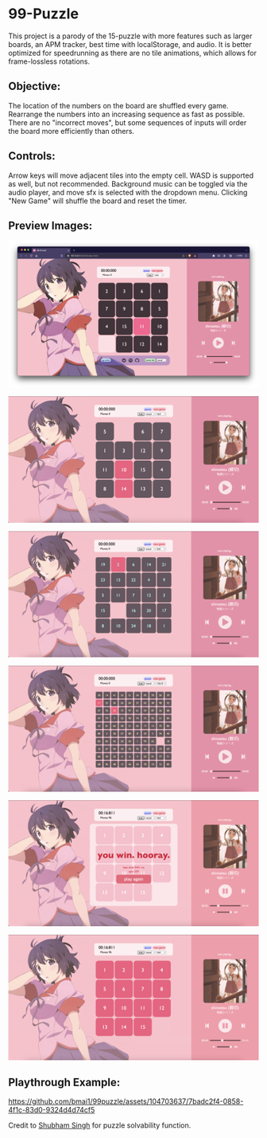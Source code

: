 # 99-Puzzle
This project is a parody of the 15-puzzle with more features such as larger boards, an APM tracker, best time with localStorage, and audio.
It is better optimized for speedrunning as there are no tile animations, which allows for frame-lossless rotations.


## Objective: 
The location of the numbers on the board are shuffled every game. Rearrange the numbers into an increasing sequence as fast as possible.
There are no "incorrect moves", but some sequences of inputs will order the board more efficiently than others.

## Controls: 
Arrow keys will move adjacent tiles into the empty cell. WASD is supported as well, but not recommended. Background music
can be toggled via the audio player, and move sfx is selected with the dropdown menu. Clicking "New Game" will shuffle the
board and reset the timer. 


## Preview Images:

![demo](/preview/browserview.png)

![demo 4x4 board](/preview/demo4x4.png)

![demo 5x5 board](/preview/demo5x5.png)

![demo 10x10 board](/preview/demo10x10.png)

![demo victory popup](/preview/demo_stats.png)

![demo victory screen](/preview/demo_win.png)

## Playthrough Example: 

https://github.com/bmai1/99puzzle/assets/104703637/7badc2f4-0858-4f1c-83d0-9324d4d74cf5

Credit to [Shubham Singh](https://github.com/imshubhamsingh/15-puzzle/commit/e016ad30a9560d2450618a99e9e5b218123f50ae#diff-8478a7bac0240dc851826c916a23b44e3e318bf3e480424aea77d533e1d770fe) for puzzle solvability function.

